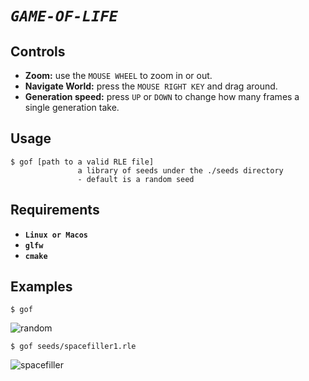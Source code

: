 # *`GAME-OF-LIFE`*

## Controls
- **Zoom:** use the `MOUSE WHEEL` to zoom in or out.
- **Navigate World:** press the `MOUSE RIGHT KEY` and drag around.
- **Generation speed:** press `UP` or `DOWN` to change how many frames a single generation take.

## Usage

```
$ gof [path to a valid RLE file]
               a library of seeds under the ./seeds directory
               - default is a random seed
```

## Requirements
- **`Linux or Macos`**
- **`glfw`**
- **`cmake`**

## Examples
```
$ gof
```
![random](https://github.com/user-attachments/assets/3f954569-bc1c-421b-9f70-78dcf56d59f1)

```
$ gof seeds/spacefiller1.rle
```
![spacefiller](https://github.com/user-attachments/assets/1119dbb3-3985-4b28-a68e-d3480367e215)

